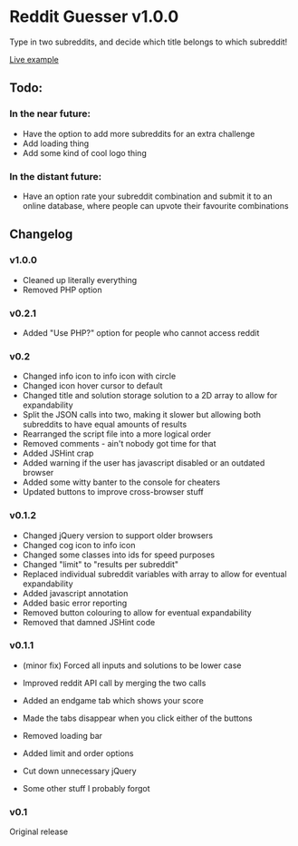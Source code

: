 # Reddit Guesser v1.0.0

Type in two subreddits, and decide which title belongs to which subreddit!

[Live example](http://www.natzim.me/reddit-guesser/)

## Todo:

### In the near future:

- Have the option to add more subreddits for an extra challenge
- Add loading thing
- Add some kind of cool logo thing

### In the distant future:

- Have an option rate your subreddit combination and submit it to an online database, where people can upvote their favourite combinations

## Changelog

### v1.0.0

- Cleaned up literally everything
- Removed PHP option

### v0.2.1

- Added "Use PHP?" option for people who cannot access reddit

### v0.2

- Changed info icon to info icon with circle
- Changed icon hover cursor to default
- Changed title and solution storage solution to a 2D array to allow for expandability
- Split the JSON calls into two, making it slower but allowing both subreddits to have equal amounts of results
- Rearranged the script file into a more logical order
- Removed comments - ain't nobody got time for that
- Added JSHint crap
- Added warning if the user has javascript disabled or an outdated browser
- Added some witty banter to the console for cheaters
- Updated buttons to improve cross-browser stuff

### v0.1.2

- Changed jQuery version to support older browsers
- Changed cog icon to info icon
- Changed some classes into ids for speed purposes
- Changed "limit" to "results per subreddit"
- Replaced individual subreddit variables with array to allow for eventual expandability
- Added javascript annotation
- Added basic error reporting
- Removed button colouring to allow for eventual expandability
- Removed that damned JSHint code

### v0.1.1

- (minor fix) Forced all inputs and solutions to be lower case

- Improved reddit API call by merging the two calls
- Added an endgame tab which shows your score
- Made the tabs disappear when you click either of the buttons
- Removed loading bar
- Added limit and order options
- Cut down unnecessary jQuery
- Some other stuff I probably forgot

### v0.1

Original release
